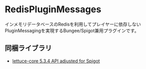 # RedisPluginMessages
インメモリデータベースのRedisを利用してプレイヤーに依存しないPluginMessagingを実現するBungee/Spigot兼用プラグインです。

## 同梱ライブラリ
- [lettuce-core 5.3.4 API adjusted for Spigot](https://github.com/amata1219/lettuce-core/releases/tag/5.3.4.RELEASE)